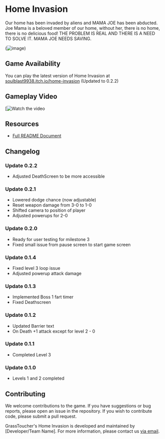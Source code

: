 # Home Invasion

Our home has been invaded by aliens and  MAMA JOE has been abducted. Joe Mama is a beloved member of our home, without her, there is no home, there is no delicious food! THE PROBLEM IS REAL AND THERE IS A NEED TO SOLVE IT. MAMA JOE NEEDS SAVING.

(![image](https://github.com/zhisheng-foo/Home-Invasion-Game/assets/105271950/e2952a25-466c-49e1-9dcf-879663fbfcbf))

## Game Availability

You can play the latest version of Home Invasion at [soulblast9938.itch.io/home-invasion](https://soulblast9938.itch.io/home-invasion) (Updated to 0.2.2)

## Gameplay Video

[![Watch the video](https://drive.google.com/file/d/1b-OOp2lw6WAmoc9jlSYT7LSNi7Ngj8_I/view?usp=sharing)

## Resources

- [Full README Document](https://docs.google.com/document/d/1oloLoza2m2RdELsq9iubo8QjeSkZD3TSmOUibgN45uY/edit?usp=sharing)

## Changelog

### Update 0.2.2
- Adjusted DeathScreen to be more accessible

### Update 0.2.1
- Lowered dodge chance (now adjustable)
- Reset weapon damage from 3-0 to 1-0
- Shifted camera to position of player
- Adjusted powerups for 2-0

### Update 0.2.0
- Ready for user testing for milestone 3
- Fixed small issue from pause screen to start game screen

### Update 0.1.4
- Fixed level 3 loop issue
- Adjusted powerup attack damage

### Update 0.1.3
- Implemented Boss 1 fart timer
- Fixed Deathscreen

### Update 0.1.2
- Updated Barrier text
- On Death +1 attack except for level 2 - 0

### Update 0.1.1
- Completed Level 3

### Update 0.1.0
- Levels 1 and 2 completed

## Contributing
We welcome contributions to the game. If you have suggestions or bug reports, please open an issue in the repository. If you wish to contribute code, please submit a pull request.

GrassToucher's Home Invasion is developed and maintained by [Developer/Team Name]. For more information, please contact us [via email](#foozhisheng@gmail.com).

